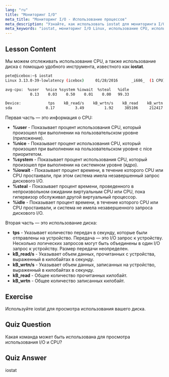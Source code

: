 ```yaml
---
lang: "ru"
title: "Мониторинг I/O"
meta_title: "Мониторинг I/O - Использование процессов"
meta_description: "Узнайте, как использовать iostat для мониторинга I/O в Linux. Разберитесь с метриками использования CPU и диска с помощью этой важной команды. Улучшите производительность системы!"
meta_keywords: "iostat, мониторинг I/O Linux, использование CPU, использование диска, команды Linux, для начинающих, учебник, руководство"
---
```


## Lesson Content

Мы можем отслеживать использование CPU, а также использование диска с помощью удобного инструмента, известного как **iostat**.

```bash
pete@icebox:~$ iostat
Linux 3.13.0-39-lowlatency (icebox)     01/28/2016      _i686_  (1 CPU)

avg-cpu:  %user   %nice %system %iowait  %steal   %idle
           0.13    0.03    0.50    0.01    0.00   99.33

Device:            tps    kB_read/s    kB_wrtn/s    kB_read    kB_wrtn
sda               0.17         3.49         1.92     385106     212417
```

Первая часть — это информация о CPU:

- **%user** - Показывает процент использования CPU, который произошел при выполнении на пользовательском уровне (приложение).
- **%nice** - Показывает процент использования CPU, который произошел при выполнении на пользовательском уровне с nice приоритетом.
- **%system** - Показывает процент использования CPU, который произошел при выполнении на системном уровне (ядро).
- **%iowait** - Показывает процент времени, в течение которого CPU или CPU простаивали, при этом система имела незавершенный запрос дискового I/O.
- **%steal** - Показывает процент времени, проведенного в непроизвольном ожидании виртуальным CPU или CPU, пока гипервизор обслуживал другой виртуальный процессор.
- **%idle** - Показывает процент времени, в течение которого CPU или CPU простаивали, и система не имела незавершенного запроса дискового I/O.

Вторая часть — это использование диска:

- **tps** - Указывает количество передач в секунду, которые были отправлены на устройство. Передача — это I/O запрос к устройству. Несколько логических запросов могут быть объединены в один I/O запрос к устройству. Размер передачи неопределен.
- **kB_read/s** - Указывает объем данных, прочитанных с устройства, выраженный в килобайтах в секунду.
- **kB_wrtn/s** - Указывает объем данных, записанных на устройство, выраженный в килобайтах в секунду.
- **kB_read** - Общее количество прочитанных килобайт.
- **kB_wrtn** - Общее количество записанных килобайт.

## Exercise

Используйте iostat для просмотра использования вашего диска.

## Quiz Question

Какая команда может быть использована для просмотра использования I/O и CPU?

## Quiz Answer

iostat
